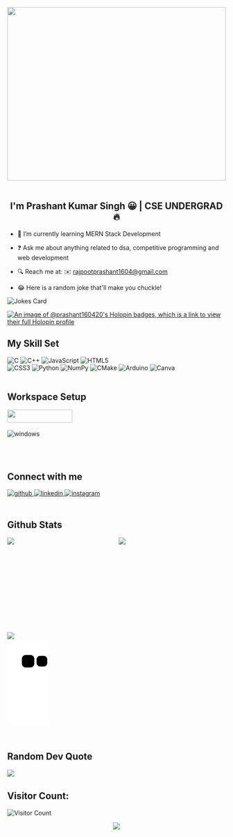 <div align="center">
<img src="https://rishavanand.github.io/static/images/greetings.gif" align="center" style="height: 400px; width: 100%" />
</div> 
<br/>

## <div align="center">I'm Prashant Kumar Singh 😀 | CSE UNDERGRAD 🔥</div>  


- 🌱 I’m currently learning MERN Stack Development
  

- ❓ Ask me about anything related to dsa, competitive programming and web development  
  
  
- 🔍 Reach me at: ✉️ rajpootprashant1604@gmail.com


- 😂 Here is a random joke that'll make you chuckle!

![Jokes Card](https://readme-jokes-8hatq8hxf.vercel.app/api?theme=watermelon&borderColor=%23D6DEEB&bgColor=%23011627)

[![An image of @prashant160420's Holopin badges, which is a link to view their full Holopin profile](https://holopin.me/prashant160420)](https://holopin.io/@prashant160420)



## My Skill Set  
![C](https://img.shields.io/badge/c-%2300599C.svg?style=for-the-badge&logo=c&logoColor=white) ![C++](https://img.shields.io/badge/c++-%2300599C.svg?style=for-the-badge&logo=c%2B%2B&logoColor=white) ![JavaScript](https://img.shields.io/badge/javascript-%23323330.svg?style=for-the-badge&logo=javascript&logoColor=%23F7DF1E) ![HTML5](https://img.shields.io/badge/html5-%23E34F26.svg?style=for-the-badge&logo=html5&logoColor=white) <br/> ![CSS3](https://img.shields.io/badge/css3-%231572B6.svg?style=for-the-badge&logo=css3&logoColor=white) ![Python](https://img.shields.io/badge/python-3670A0?style=for-the-badge&logo=python&logoColor=ffdd54) ![NumPy](https://img.shields.io/badge/numpy-%23013243.svg?style=for-the-badge&logo=numpy&logoColor=white) ![CMake](https://img.shields.io/badge/CMake-%23008FBA.svg?style=for-the-badge&logo=cmake&logoColor=white) ![Arduino](https://img.shields.io/badge/-Arduino-00979D?style=for-the-badge&logo=Arduino&logoColor=white) ![Canva](https://img.shields.io/badge/Canva-%2300C4CC.svg?style=for-the-badge&logo=Canva&logoColor=white) 
</br>
</br>

##  Workspace Setup
<img src="https://img.shields.io/badge/NVIDIA-RTX2060-76B900?style=for-the-badge&logo=nvidia&logoColor=white" width=150px height=30px>

![windows](https://img.shields.io/badge/Windows-0078D6?style=for-the-badge&logo=windows&logoColor=white)

<br/>
<br/>


## Connect with me  
<a href="https://github.com/Prashant160420" target="_blank">
<img src=https://img.shields.io/badge/github-%2324292e.svg?&style=for-the-badge&logo=github&logoColor=white alt=github style="margin-bottom: 5px;" />
</a>

<a href="https://www.linkedin.com/in/prashant-kumar-singh-902240200/" target="_blank">
<img src=https://img.shields.io/badge/linkedin-%231E77B5.svg?&style=for-the-badge&logo=linkedin&logoColor=white alt=linkedin style="margin-bottom: 5px;" />
</a>

<a href="https://www.instagram.com/predat0r_1604/" target="_blank">
<img src=https://img.shields.io/badge/instagram-%23000000.svg?&style=for-the-badge&logo=instagram&logoColor=white alt=instagram style="margin-bottom: 5px;" />
</a> 
<!-- <a href="https://www.facebook.com/tanmay_jaiswal/" target="_blank">
<img src=https://img.shields.io/badge/facebook-%232E87FB.svg?&style=for-the-badge&logo=facebook&logoColor=white alt=facebook style="margin-bottom: 5px;" />
</a> -->
 
<br/>  
<br/>


## Github Stats  

 <div style="display: grid; grid-template-columns: repeat(2, 1fr); column-gap: 10px;">
<!--   <a href="https://github.com/Prashant160420"> -->
   <img align="center" height="170" src="https://github-readme-stats.vercel.app/api/top-langs/?username=Prashant160420&layout=compact&langs_count=16&theme=dark"/>
  <img align="center" src="https://github-readme-stats.vercel.app/api?username=Prashant160420&show_icons=true&theme=dark&include_all_commits=true&count_private=true&hide=issues"/>
  <br>
  <br>
</div>
  
![](https://github-readme-streak-stats.herokuapp.com/?user=Prashant160420&theme=dark&hide_border=false)<br/>
![snake gif](https://github.com/Prashant160420/Prashant160420/blob/output/github-contribution-grid-snake.svg)

<br/>   


## Random Dev Quote
![](https://quotes-github-readme.vercel.app/api?type=horizontal&theme=radical)

## Visitor Count:
![Visitor Count](https://profile-counter.glitch.me/Prashant160420/count.svg)

<div align="center"><img src=http://ForTheBadge.com/images/badges/built-with-love.svg />
